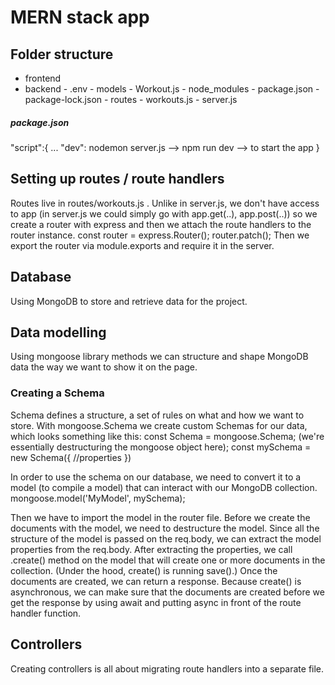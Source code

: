 # MERN stack app

## Folder structure
- frontend
- backend - .env
          - models - Workout.js
          - node_modules
          - package.json 
          - package-lock.json
          - routes - workouts.js
          - server.js
          

##### package.json 
"script":{
    ...
    "dev": nodemon server.js --> npm run dev --> to start the app
}

## Setting up routes / route handlers

Routes live in routes/workouts.js .
Unlike in server.js, we don't have access to app (in server.js we could simply go with app.get(..), app.post(..)) so we create a router with express and then we attach the route handlers to the router instance.
const router = express.Router(); router.patch();
Then we export the router via module.exports and require it in the server.

## Database

Using MongoDB to store and retrieve data for the project.
## Data modelling

Using mongoose library methods we can structure and shape MongoDB data the way we want to show it on the page. 

### Creating a Schema

Schema defines a structure, a set of rules on what and how we want to store. With mongoose.Schema we create custom Schemas for our data, which looks something like this:
const Schema = mongoose.Schema; (we're essentially destructuring the mongoose object here);
const mySchema = new Schema({
    //properties 
})

In order to use the schema on our database, we need to convert it to a model (to compile a model) that can interact with our MongoDB collection. 
mongoose.model('MyModel', mySchema);

Then we have to import the model in the router file. Before we create the documents with the model, we need to destructure the model. Since all the structure of the model is passed on the req.body, we can extract the model properties from the req.body. 
After extracting the properties, we call .create() method on the model that will create one or more documents in the collection. (Under the hood, create() is running save().) 
Once the documents are created, we can return a response.
Because create() is asynchronous, we can make sure that the documents are created before we get the response by using await and putting async in front of the route handler function.

## Controllers

Creating controllers is all about migrating route handlers into a separate file. 